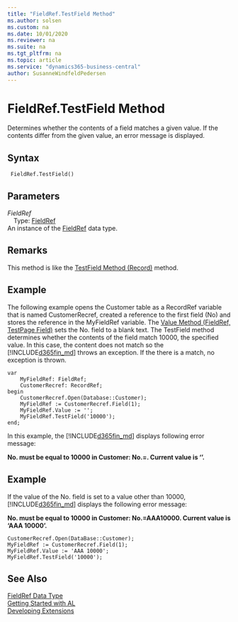 ```yaml
---
title: "FieldRef.TestField Method"
ms.author: solsen
ms.custom: na
ms.date: 10/01/2020
ms.reviewer: na
ms.suite: na
ms.tgt_pltfrm: na
ms.topic: article
ms.service: "dynamics365-business-central"
author: SusanneWindfeldPedersen
---
```

[//]: # (START>DO_NOT_EDIT)
[//]: # (IMPORTANT:Do not edit any of the content between here and the END>DO_NOT_EDIT.)
[//]: # (Any modifications should be made in the .xml files in the ModernDev repo.)
# FieldRef.TestField Method
Determines whether the contents of a field matches a given value. If the contents differ from the given value, an error message is displayed.


## Syntax
```
 FieldRef.TestField()
```

## Parameters
*FieldRef*  
&emsp;Type: [FieldRef](fieldref-data-type.md)  
An instance of the [FieldRef](fieldref-data-type.md) data type.  


[//]: # (IMPORTANT: END>DO_NOT_EDIT)

## Remarks

This method is like the [TestField Method \(Record\)](../../methods-auto/record/record-testfield-joker-method.md) method.  
  
## Example

The following example opens the Customer table as a RecordRef variable that is named CustomerRecref, created a reference to the first field \(No\) and stores the reference in the MyFieldRef variable. The [Value Method \(FieldRef, TestPage Field\)](../../methods/devenv-value-method-fieldref-testpage-field.md) sets the No. field to a blank text. The TestField method determines whether the contents of the field match 10000, the specified value. In this case, the content does not match so the [!INCLUDE[d365fin_md](../../includes/d365fin_md.md)] throws an exception. If the there is a match, no exception is thrown.  

```
var
    MyFieldRef: FieldRef;
    CustomerRecref: RecordRef;
begin
    CustomerRecref.Open(Database::Customer);  
    MyFieldRef := CustomerRecref.Field(1);  
    MyFieldRef.Value := '';  
    MyFieldRef.TestField('10000');  
end;
```  
  
In this example, the [!INCLUDE[d365fin_md](../../includes/d365fin_md.md)] displays following error message:  
  
**No. must be equal to 10000 in Customer: No.=. Current value is ‘’.**
  
## Example

If the value of the No. field is set to a value other than 10000, [!INCLUDE[d365fin_md](../../includes/d365fin_md.md)] displays the following error message:  
  
**No. must be equal to 10000 in Customer: No.=AAA10000. Current value is ‘AAA 10000’.**
  
```  
CustomerRecref.Open(DataBase::Customer);  
MyFieldRef := CustomerRecref.Field(1);  
MyFieldRef.Value := 'AAA 10000';  
MyFieldRef.TestField('10000');  
```  

## See Also
[FieldRef Data Type](fieldref-data-type.md)  
[Getting Started with AL](../../devenv-get-started.md)  
[Developing Extensions](../../devenv-dev-overview.md)